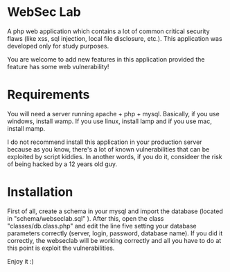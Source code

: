 # WebSec Lab

A php web application which contains a lot of common critical security flaws (like xss, sql injection, local file disclosure, etc.). This application was developed only for study purposes.

You are welcome to add new features in this application provided the feature has some web vulnerability!


# Requirements
You will need a server running apache + php + mysql.
Basically, if you use windows, install wamp. If you use linux, install lamp and if you use mac, install mamp.

I do not recommend install this application in your production server because as you know, there's a lot of known vulnerabilities that can be exploited by script kiddies. In another words, if you do it, consideer the risk of being hacked by a 12 years old guy.

# Installation
First of all, create a schema in your mysql and import the database (located in "schema/webseclab.sql" ). After this, open the class "classes/db.class.php" and edit the line five setting your database parameters correctly (server, login, password, database name). If you did it correctly, the webseclab will be working correctly and all you have to do at this point is exploit the vulnerabilities. 


Enjoy it :)
